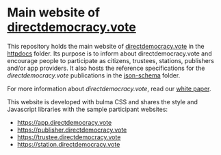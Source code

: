# Main website of [directdemocracy.vote](https://directdemocracy.vote)

This repository holds the main website of [directdemocracy.vote](https://directdemocracy.vote) in the [httpdocs](https://github.com/directdemocracy-vote/www/tree/master/httpdocs) folder.
Its purpose is to inform about directdemocracy.vote and encourage people to participate as citizens, trustees, stations, publishers and/or app providers.
It also hosts the reference specifications for the *directdemocracy.vote* publications in the [json-schema](https://github.com/directdemocracy-vote/www/tree/master/httpdocs/json-schema) folder.

For more information about *directdemocracy.vote*, read our [white paper](https://github.com/directdemocracy-vote/www/wiki/White-Paper).

This website is developed with bulma CSS and shares the style and Javascript libraries with the sample participant websites:
- https://app.directdemocracy.vote
- https://publisher.directdemocracy.vote
- https://trustee.directdemocracy.vote
- https://station.directdemocracy.vote
